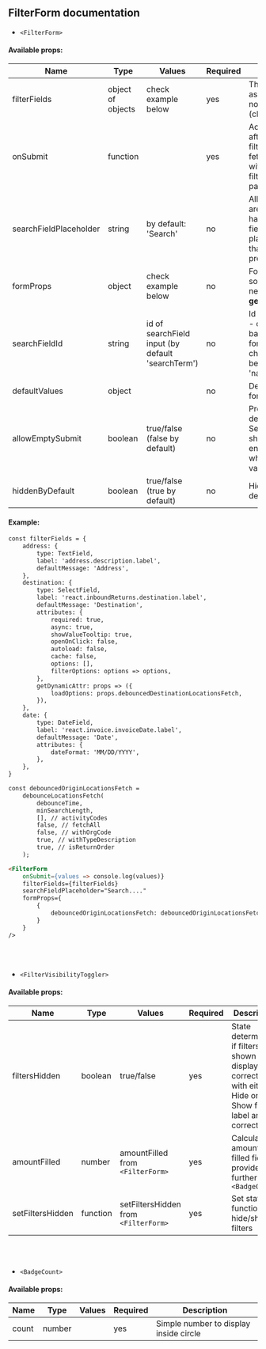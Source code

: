 ## FilterForm documentation
* `<FilterForm>`
#### Available props:
| Name                   | Type              | Values                                            | Required | Description                                                                                                  |   
|------------------------|-------------------|---------------------------------------------------|----------|--------------------------------------------------------------------------------------------------------------|
| filterFields           | object of objects | check example below                               | yes      | The same type as we use for<br/>normal forms (check below)                                                   | 
| onSubmit               | function          |                                                   | yes      | Action to trigger after submiting filter form (e.g. fetching data with values from filter's form as params)  | 
| searchFieldPlaceholder | string            | by default: 'Search'                              | no       | All filter forms are supposed to have search field, so provide placeholder for that field as props           |
| formProps              | object            | check example below                               | no       | Form props for some fields' needs, e.g. **getDynamicAttr**                                                   | 
| searchFieldId          | string            | id of searchField input (by default 'searchTerm') | no       | Id of search field - check what backend expects for searchTerm checking (could be 'searchTerm', 'name' etc.) | 
| defaultValues          | object            |                                                   | no       | Default values for filter form                                                                               | 
| allowEmptySubmit       | boolean           | true/false (false by default)                     | no       | Prop to determine if Search button should be enabled/disabled when empty values only                         | 
| hiddenByDefault        | boolean           | true/false (true by default)                      | no       | Hide filters by default                                                                                      | 
#### Example:
````md
const filterFields = {
    address: {
        type: TextField,
        label: 'address.description.label',
        defaultMessage: 'Address',
    },
    destination: {
        type: SelectField,
        label: 'react.inboundReturns.destination.label',
        defaultMessage: 'Destination',
        attributes: {
            required: true,
            async: true,
            showValueTooltip: true,
            openOnClick: false,
            autoload: false,
            cache: false,
            options: [],
            filterOptions: options => options,
        },
        getDynamicAttr: props => ({
            loadOptions: props.debouncedDestinationLocationsFetch,
        }),
    },
    date: {
        type: DateField,
        label: 'react.invoice.invoiceDate.label',
        defaultMessage: 'Date',
        attributes: {
            dateFormat: 'MM/DD/YYYY',
        },
    },
}

const debouncedOriginLocationsFetch =
    debounceLocationsFetch(
        debounceTime,
        minSearchLength,
        [], // activityCodes
        false, // fetchAll
        false, // withOrgCode
        true, // withTypeDescription
        true, // isReturnOrder
    );   

<FilterForm
    onSubmit={values => console.log(values)}
    filterFields={filterFields}
    searchFieldPlaceholder="Search...."
    formProps={
        {
            debouncedOriginLocationsFetch: debouncedOriginLocationsFetch, 
        }
    }
/>
````


<br>
<br>

* `<FilterVisibilityToggler>`
#### Available props:
| Name             | Type     | Values                              | Required | Description                                                                                                           |   
|------------------|----------|-------------------------------------|----------|-----------------------------------------------------------------------------------------------------------------------|
| filtersHidden    | boolean  | true/false                          | yes      | State determining if filters are shown to display correct div with either Hide or Show filters label and correct icon | 
| amountFilled     | number   | amountFilled from `<FilterForm>`    | yes      | Calculated amount of filled fields provided further to `<BadgeCount>`                                                 | 
| setFiltersHidden | function | setFiltersHidden from `<FilterForm>` | yes      | Set state function to hide/show filters                                                                               |

<br>
<br>

* `<BadgeCount>`
#### Available props:
| Name  | Type   | Values | Required | Description                            |   
|-------|--------|--------|----------|----------------------------------------|
| count | number |        | yes      | Simple number to display inside circle | 

